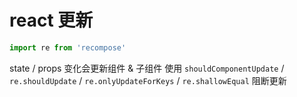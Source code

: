 # react 更新

```js
import re from 'recompose'
```

state / props 变化会更新组件 & 子组件
使用 `shouldComponentUpdate` / `re.shouldUpdate` / `re.onlyUpdateForKeys` / `re.shallowEqual`
阻断更新
